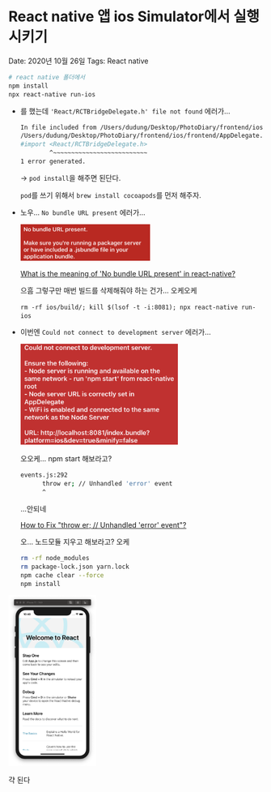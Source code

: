# React native 앱 ios Simulator에서 실행시키기

Date: 2020년 10월 26일
Tags: React native

```bash
# react native 폴더에서
npm install
npx react-native run-ios
```

- 를 했는데 `'React/RCTBridgeDelegate.h' file not found` 에러가...

    ```bash
    In file included from /Users/dudung/Desktop/PhotoDiary/frontend/ios/frontend/AppDelegate.m:1:
    /Users/dudung/Desktop/PhotoDiary/frontend/ios/frontend/AppDelegate.h:1:9: fatal error: 'React/RCTBridgeDelegate.h' file not found
    #import <React/RCTBridgeDelegate.h>
            ^~~~~~~~~~~~~~~~~~~~~~~~~~~
    1 error generated.
    ```

    → `pod install`을 해주면 된단다.

    `pod`를 쓰기 위해서 `brew install cocoapods`를 먼저 해주자.

- 노우... `No bundle URL present` 에러가...

    <img src="images/201026-1.png" alt="No bundle URL present." style="zoom:25%;" />

    [What is the meaning of 'No bundle URL present' in react-native?](https://stackoverflow.com/a/44080527)

    으흠 그렇구만 매번 빌드를 삭제해줘야 하는 건가... 오케오케

    `rm -rf ios/build/; kill $(lsof -t -i:8081); npx react-native run-ios`

- 이번엔 `Could not connect to development server` 에러가...

    <img src="images/201026-2.png" alt="Could not connect to development server." style="zoom:40%;" />

    오오케... npm start 해보라고?

    ```bash
    events.js:292
          throw er; // Unhandled 'error' event
          ^
    ```

    ...안되네

    [How to Fix "throw er; // Unhandled 'error' event"?](https://peterthaleikis.com/posts/how-to-fix-throw-er-unhandled-error-event.html)

    오... 노드모듈 지우고 해보라고? 오케

    ```bash
    rm -rf node_modules
    rm package-lock.json yarn.lock
    npm cache clear --force
    npm install
    ```

<img src="images/201026-3.png" alt="ios Simulator" style="zoom:33%;" />

갹 된다